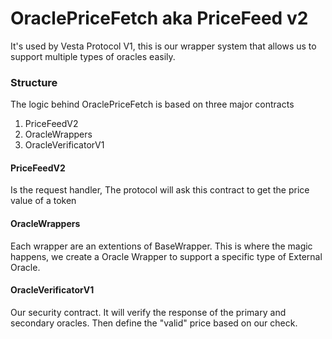 # OraclePriceFetch aka PriceFeed v2
It's used by Vesta Protocol V1, this is our wrapper system that allows us to support multiple types of oracles easily.

### Structure
The logic behind OraclePriceFetch is based on three major contracts
1. PriceFeedV2
2. OracleWrappers
3. OracleVerificatorV1

#### PriceFeedV2
Is the request handler, The protocol will ask this contract to get the price value of a token

#### OracleWrappers
Each wrapper are an extentions of BaseWrapper. This is where the magic happens, we create a Oracle Wrapper to support a specific type of External Oracle.

#### OracleVerificatorV1
Our security contract. It will verify the response of the primary and secondary oracles. Then define the "valid" price based on our check.
